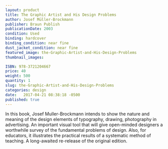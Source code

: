 ```yaml
---
layout: product
title: The Graphic Artist and His Design Problems
author: Josef Müller-Brockmann 
publisher: Braun Publish
publicationDate: 2003
condition: Used
binding: hardcover
binding_condition: near fine
dust_jacket_condition: near fine
featured_image: the-Graphic-Artist-and-His-Design-Problems
thumbnail_images:

ISBN: 978-3721204667
price: 40
weight: 500
quantity: 1
slug: the-Graphic-Artist-and-His-Design-Problems
categories: design
date:   2017-04-21 08:38:18 -0500
published: true
---
```



In this book, Josef Muller-Brockmann intends to show the nature and meaning of the design elements of typography, drawing, photography in advertising. An important visual tool that will give open-minded designers a worthwhile survey of the fundamental problems of design. Also, for educators, it illustrates the practical results of a systematic method of teaching. A long-awaited re-release of the original edition.